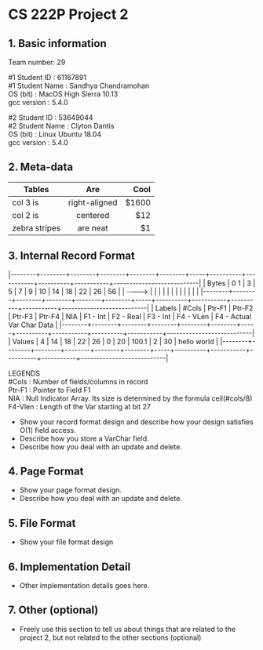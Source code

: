# CS 222P Project 2

## 1. Basic information
Team number: 29 

#1 Student ID : 61167891 \
#1 Student Name : Sandhya Chandramohan \
OS (bit) : MacOS High Sierra 10.13  \
gcc version : 5.4.0 

#2 Student ID : 53649044 \
#2 Student Name : Clyton Dantis \
OS (bit) : Linux Ubuntu 18.04 \
gcc version : 5.4.0


## 2. Meta-data

| Tables        | Are           | Cool  | 
| ------------- |:-------------:| -----:|
| col 3 is      | right-aligned | $1600 |
| col 2 is      | centered      |   $12 |
| zebra stripes | are neat      |    $1 |




## 3. Internal Record Format
|--------+--------+--------+--------+--------+--------+-----+----------+-----------+----------+-----------+---------------------------|
| Bytes  | 0    1 |      3 |      5 |      7 |      9 |  10 |       14 |        18 |       22 |        26 | 56                        |
| ---->  |        |        |        |        |        |     |          |           |          |           |                           |
|--------+--------+--------+--------+--------+--------+-----+----------+-----------+----------+-----------+---------------------------|
| Labels | #Cols  | Ptr-F1 | Ptr-F2 | Ptr-F3 | Ptr-F4 | NIA | F1 - Int | F2 - Real | F3 - Int | F4 - VLen | F4 - Actual Var Char Data |
|--------+--------+--------+--------+--------+--------+-----+----------+-----------+----------+-----------+---------------------------|
| Values | 4      |     14 |     18 |     22 |     26 |   0 |       20 |     100.1 |        2 |        30 | hello world               |
|--------+--------+--------+--------+--------+--------+-----+----------+-----------+----------+-----------+---------------------------|

LEGENDS \
#Cols   : Number of fields/columns in record\
Ptr-F1  : Pointer to Field F1\
NIA     : Null Indicator Array. Its size is determined by the formula ceil(#cols/8)\
F4-Vlen : Length of the Var starting at bit 27



- Show your record format design and describe how your design satisfies O(1) field access. 
- Describe how you store a VarChar field.
- Describe how you deal with an update and delete.


## 4. Page Format
- Show your page format design.
- Describe how you deal with an update and delete.


## 5. File Format
- Show your file format design



## 6. Implementation Detail
- Other implementation details goes here.


## 7. Other (optional)
- Freely use this section to tell us about things that are related to the project 2, but not related to the other sections (optional)

